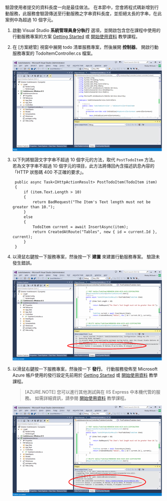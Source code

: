 
驗證使用者提交的資料長度一向是最佳做法。 在本節中，您會將程式碼新增到行動服務，此服務會驗證傳送至行動服務之字串資料長度，並拒絕太長的字串，在此案例中為超過 10 個字元。

1. 啟動 Visual Studio **系統管理員身分執行** 選項，並開啟包含您在課程中使用的行動服務專案的方案 [Getting Started] 或 [開始使用資料](../articles/mobile-services-dotnet-backend-windows-store-dotnet-get-started-data.md)  教學課程。

2. 在 [方案總管] 視窗中展開 todo 清單服務專案，然後展開 **控制器**。 開啟行動服務專案的 TodoItemController.cs 檔案。  

    ![](./media/mobile-services-dotnet-backend-add-validation/mobile-services-open-todoitemcontroller.png)

3. 以下列將驗證文字字串不超過 10 個字元的方法，取代 `PostTodoItem` 方法。 若為文字字串不超過 10 個字元的項目，此方法將傳回內含描述訊息內容的「HTTP 狀態碼 400 不正確的要求」。


        public async Task<IHttpActionResult> PostTodoItem(TodoItem item)
        {
            if (item.Text.Length > 10)
            {
                return BadRequest("The Item's Text length must not be greater than 10.");
            }
            else
            {
                TodoItem current = await InsertAsync(item);
                return CreatedAtRoute("Tables", new { id = current.Id }, current);
            } 
        }



4. 以滑鼠右鍵按一下服務專案，然後按一下 **建置** 來建置行動服務專案。 驗證未發生錯誤。

    ![](./media/mobile-services-dotnet-backend-add-validation/mobile-services-build-dotnet-service.png)

5. 以滑鼠右鍵按一下服務專案，然後按一下 **發行**。 行動服務發佈至 Microsoft Azure 帳戶使用的發行設定先前用於 [Getting Started] 或 [開始使用資料](../articles/mobile-services-dotnet-backend-windows-store-dotnet-get-started-data.md)  教學課程。
 
     >[AZURE.NOTE] 您可以進行其他測試與在 IIS Express 中本機代管的服務。 如需詳細資訊，請參閱 [開始使用資料](../articles/mobile-services-dotnet-backend-windows-store-dotnet-get-started-data.md) 教學課程。

    ![](./media/mobile-services-dotnet-backend-add-validation/mobile-services-publish-dotnet-service.png)





<!-- URLs. -->
[Getting Started]: ../articles/mobile-services/mobile-services-dotnet-backend-windows-store-dotnet-get-started.md


